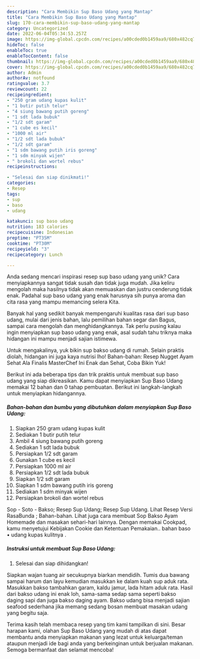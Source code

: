 ```yaml
---
description: "Cara Membikin Sup Baso Udang yang Mantap"
title: "Cara Membikin Sup Baso Udang yang Mantap"
slug: 170-cara-membikin-sup-baso-udang-yang-mantap
category: Uncategorized
date: 2022-06-04T05:34:53.257Z
image: https://img-global.cpcdn.com/recipes/a00cded0b1459aa9/680x482cq70/sup-baso-udang-foto-resep-utama.jpg
hideToc: false
enableToc: true
enableTocContent: false
thumbnail: https://img-global.cpcdn.com/recipes/a00cded0b1459aa9/680x482cq70/sup-baso-udang-foto-resep-utama.jpg
cover: https://img-global.cpcdn.com/recipes/a00cded0b1459aa9/680x482cq70/sup-baso-udang-foto-resep-utama.jpg
author: Admin
authorAv: notfound
ratingvalue: 3.7
reviewcount: 22
recipeingredient:
- "250 gram udang kupas kulit"
- "1 butir putih telur"
- "4 siung bawang putih goreng"
- "1 sdt lada bubuk"
- "1/2 sdt garam"
- "1 cube es kecil"
- "1000 ml air"
- "1/2 sdt lada bubuk"
- "1/2 sdt garam"
- "1 sdm bawang putih iris goreng"
- "1 sdm minyak wijen"
- " brokoli dan wortel rebus"
recipeinstructions:

- "Selesai dan siap dinikmati!"
categories:
- Resep
tags:
- sup
- baso
- udang

katakunci: sup baso udang 
nutrition: 183 calories
recipecuisine: Indonesian
preptime: "PT35M"
cooktime: "PT30M"
recipeyield: "3"
recipecategory: Lunch

---
```





Anda sedang mencari inspirasi resep sup baso udang yang unik? Cara menyiapkannya sangat tidak susah dan tidak juga mudah. Jika keliru mengolah maka hasilnya tidak akan memuaskan dan justru cenderung tidak enak. Padahal sup baso udang yang enak harusnya sih punya aroma dan cita rasa yang mampu memancing selera Kita.





Banyak hal yang sedikit banyak mempengaruhi kualitas rasa dari sup baso udang, mulai dari jenis bahan, lalu pemilihan bahan segar dan Bagus, sampai cara mengolah dan menghidangkannya. Tak perlu pusing kalau ingin menyiapkan sup baso udang yang enak,      asal sudah tahu triknya maka hidangan ini mampu menjadi sajian istimewa.














Untuk mengakalinya, yuk bikin sup bakso udang di rumah. Selain praktis diolah, hidangan ini juga kaya nutrisi lho! Bahan-bahan: Resep Nugget Ayam Sehat Ala Finalis MasterChef Ini Enak dan Sehat, Coba Bikin Yuk!






Berikut ini ada beberapa tips dan trik praktis untuk membuat sup baso udang yang siap dikreasikan. Kamu dapat menyiapkan Sup Baso Udang memakai 12 bahan dan 0 tahap pembuatan. Berikut ini langkah-langkah untuk menyiapkan hidangannya.

<!--inarticleads1-->

##### Bahan-bahan dan bumbu yang dibutuhkan dalam menyiapkan Sup Baso Udang:

1. Siapkan 250 gram udang kupas kulit
1. Sediakan 1 butir putih telur
1. Ambil 4 siung bawang putih goreng
1. Sediakan 1 sdt lada bubuk
1. Persiapkan 1/2 sdt garam
1. Gunakan 1 cube es kecil
1. Persiapkan 1000 ml air
1. Persiapkan 1/2 sdt lada bubuk
1. Siapkan 1/2 sdt garam
1. Siapkan 1 sdm bawang putih iris goreng
1. Sediakan 1 sdm minyak wijen
1. Persiapkan  brokoli dan wortel rebus


Sop - Soto - Bakso; Resep Sup Udang; Resep Sup Udang. Lihat Resep Versi RasaBunda ; Bahan-bahan. Lihat juga cara membuat Sop Bakso Ayam Homemade dan masakan sehari-hari lainnya. Dengan memakai Cookpad, kamu menyetujui Kebijakan Cookie dan Ketentuan Pemakaian.. bahan baso • udang kupas kulitnya . 

<!--inarticleads2-->

##### Instruksi untuk membuat Sup Baso Udang:


1. Selesai dan siap dihidangkan!

Siapkan wajan tuang air secukupnya biarkan mendidih. Tumis dua bawang sampai harum dan layu kemudian masukkan ke dalam kuah sup aduk rata. Masukkan bakso tambahkan garam, kaldu jamur, lada hitam aduk rata. Hasil dari bakso udang ini enak loh, sama-sama sedap sama seperti bakso daging sapi dan juga bakso daging ayam. Bakso udang bisa menjadi sajian seafood sederhana jika memang sedang bosan membuat masakan udang yang begitu saja. 

Terima kasih telah membaca resep yang tim kami tampilkan di sini. Besar harapan kami, olahan Sup Baso Udang yang mudah di atas dapat membantu anda menyiapkan makanan yang lezat untuk keluarga/teman ataupun menjadi ide bagi anda yang berkeinginan untuk berjualan makanan. Semoga bermanfaat dan selamat mencoba!
